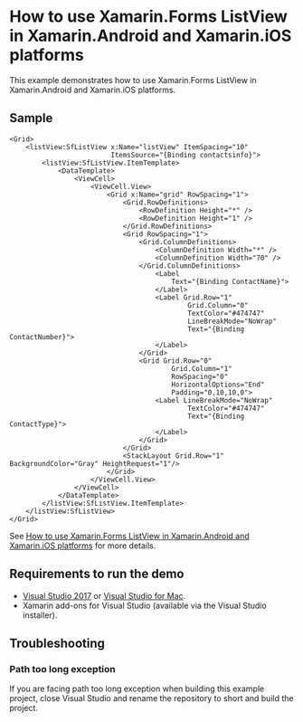 # How to use Xamarin.Forms ListView in Xamarin.Android and Xamarin.iOS platforms
This example demonstrates how to use Xamarin.Forms ListView in Xamarin.Android and Xamarin.iOS platforms.

## Sample

```xaml
<Grid>
    <listView:SfListView x:Name="listView" ItemSpacing="10"
                         ItemsSource="{Binding contactsinfo}">
        <listView:SfListView.ItemTemplate>
            <DataTemplate>
                <ViewCell>
                    <ViewCell.View>
                        <Grid x:Name="grid" RowSpacing="1">
                            <Grid.RowDefinitions>
                                <RowDefinition Height="*" />
                                <RowDefinition Height="1" />
                            </Grid.RowDefinitions>
                            <Grid RowSpacing="1">
                                <Grid.ColumnDefinitions>
                                    <ColumnDefinition Width="*" />
                                    <ColumnDefinition Width="70" />
                                </Grid.ColumnDefinitions>
                                    <Label 
                                        Text="{Binding ContactName}">
                                    </Label>
                                    <Label Grid.Row="1"
                                            Grid.Column="0"
                                            TextColor="#474747"
                                            LineBreakMode="NoWrap"
                                            Text="{Binding ContactNumber}">
                                    </Label>
                                </Grid>
                                <Grid Grid.Row="0"
                                        Grid.Column="1"
                                        RowSpacing="0"
                                        HorizontalOptions="End"
                                        Padding="0,10,10,0">
                                    <Label LineBreakMode="NoWrap"
                                            TextColor="#474747"
                                            Text="{Binding ContactType}">
                                    </Label>
                                </Grid>
                            </Grid>
                            <StackLayout Grid.Row="1" BackgroundColor="Gray" HeightRequest="1"/>
                        </Grid>
                    </ViewCell.View>
                </ViewCell>
            </DataTemplate>
        </listView:SfListView.ItemTemplate>
    </listView:SfListView>
</Grid>
```

See [How to use Xamarin.Forms ListView in Xamarin.Android and Xamarin.iOS platforms](https://www.syncfusion.com/kb/9392/how-to-use-xamarin-forms-listview-in-xamarin-android-and-xamarin-ios-platforms) for more details.
## <a name="requirements-to-run-the-demo"></a>Requirements to run the demo ##

* [Visual Studio 2017](https://visualstudio.microsoft.com/downloads/) or [Visual Studio for Mac](https://visualstudio.microsoft.com/vs/mac/).
* Xamarin add-ons for Visual Studio (available via the Visual Studio installer).

## <a name="troubleshooting"></a>Troubleshooting ##
### Path too long exception
If you are facing path too long exception when building this example project, close Visual Studio and rename the repository to short and build the project.
